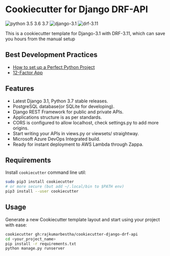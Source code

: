 # Cookiecutter for Django DRF-API
![python 3.5 3.6 3.7](https://img.shields.io/badge/python-3.5%20%7C%203.6%20%7C%203.7-blue) ![django-3.1](https://img.shields.io/badge/django-v3.1-green) ![drf-3.11](https://img.shields.io/badge/django--rest--framework-v3.11-green)

This is a cookiecutter template for Django-3.1 with DRF-3.11, which can save you hours from the manual setup

## Best Development Practices 
- [How to set up a Perfect Python Project](https://sourcery.ai/blog/python-best-practices/)
- [12-Factor App](https://12factor.net/pt_br/)

## Features

* Latest Django 3.1, Python 3.7 stable releases.
* PostgreSQL database(or SQLite for developing).
* Django REST Framework for public and private APIs.
* Applications structure is as per standards.
* CORS is configured to allow localhost, check settings.py to add more origins.
* Start writing your APIs in views.py or viewsets/ straightway.
* Microsoft Azure DevOps Integrated build.
* Ready for instant deployment to AWS Lambda through Zappa.

## Requirements

Install `cookiecutter` command line util:

```bash
sudo pip3 install cookiecutter
# or more secure (but add ~/.local/bin to $PATH env)
pip3 install --user cookiecutter
```

## Usage
Generate a new Cookiecutter template layout and start using your project with ease:

```bash
cookiecutter gh:rajkumarbestha/cookiecutter-django-drf-api
cd <your_project_name>
pip install -r requirements.txt
python manage.py runserver
```

